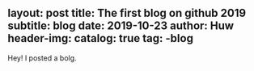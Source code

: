 layout: post 
title: The first blog on github 2019
subtitle: blog
date: 2019-10-23
author: Huw
header-img: 
catalog: true
tag:
  -blog
  ---
  Hey! I posted a bolg.
